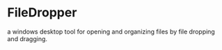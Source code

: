 # FileDropper
a windows desktop tool for opening and organizing files by file dropping and dragging.
